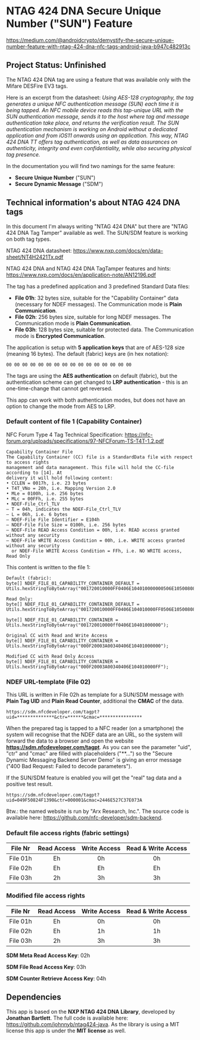 # NTAG 424 DNA Secure Unique Number ("SUN") Feature

https://medium.com/@androidcrypto/demystify-the-secure-unique-number-feature-with-ntag-424-dna-nfc-tags-android-java-b947c482913c


## Project Status: Unfinished

The NTAG 424 DNA tag are using a feature that was available only with the Mifare DESFire EV3 tags.

Here is an excerpt from the datasheet: 
*Using AES-128 cryptography, the tag generates a unique NFC authentication message 
(SUN) each time it is being tapped. An NFC mobile device reads this tap-unique URL 
with the SUN authentication message, sends it to the host where tag and message 
authentication take place, and returns the verification result. The SUN authentication 
mechanism is working on Android without a dedicated application and from iOS11 
onwards using an application. This way, NTAG 424 DNA TT offers tag authentication, 
as well as data assurances on authenticity, integrity and even confidentiality, while also 
securing physical tag presence.*

In the documentation you will find two namings for the same feature:
- **Secure Unique Number** ("SUN")
- **Secure Dynamic Message** ("SDM")

## Technical information's about NTAG 424 DNA tags

In this document I'm always writing "NTAG 424 DNA" but there are "NTAG 424 DNA Tag Tamper" available as 
well. The SUN/SDM feature is working on both tag types.

NTAG 424 DNA datasheet: https://www.nxp.com/docs/en/data-sheet/NT4H2421Tx.pdf

NTAG 424 DNA and NTAG 424 DNA TagTamper features and hints: https://www.nxp.com/docs/en/application-note/AN12196.pdf

The tag has a predefined application and 3 predefined Standard Data files:
- **File 01h**: 32 bytes size, suitable for the "Capability Container" data (necessary for NDEF messages). The Communication mode is **Plain Communication**.
- **File 02h**: 256 bytes size, suitable for long NDEF messages. The Communication mode is **Plain Communication**.
- **File 03h**: 128 bytes size, suitable for protected data. The Communication mode is **Encrypted Communication**.

The application is setup with **5 application keys** that are of AES-128 size (meaning 16 bytes). The default (fabric) keys are (in hex notation):
```plaintext
00 00 00 00 00 00 00 00 00 00 00 00 00 00 00 00
```

The tags are using the **AES authentication** on default (fabric), but the authentication scheme can get changed to **LRP authentication** - this is an 
one-time-change that cannot get reversed.

This app can work with both authentication modes, but does not have an option to change the mode from AES to LRP.

### Default content of file 1 (Capability Container)

NFC Forum Type 4 Tag Technical Specification: https://nfc-forum.org/uploads/specifications/97-NFCForum-TS-T4T-1.2.pdf

```plaintext
Capability Container File
The Capability Container (CC) file is a StandardData file with respect to access rights
management and data management. This file will hold the CC-file according to [14]. At
delivery it will hold following content:
• CCLEN = 0017h, i.e. 23 bytes
• T4T_VNo = 20h, i.e. Mapping Version 2.0
• MLe = 0100h, i.e. 256 bytes
• MLc = 00FFh, i.e. 255 bytes
• NDEF-File_Ctrl_TLV
– T = 04h, indicates the NDEF-File_Ctrl_TLV
– L = 06h, i.e. 6 bytes
– NDEF-File File Identifier = E104h
– NDEF-File File Size = 0100h, i.e. 256 bytes
– NDEF-File READ Access Condition = 00h, i.e. READ access granted without any security
– NDEF-File WRITE Access Condition = 00h, i.e. WRITE access granted without any security
  or NDEF-File WRITE Access Condition = FFh, i.e. NO WRITE access, Read Only
```

This content is written to the  file 1:

```plaintext
Default (fabric):
byte[] NDEF_FILE_01_CAPABILITY_CONTAINER_DEFAULT = Utils.hexStringToByteArray("001720010000FF0406E104010000000506E10500808283000000000000000000");

Read Only:
byte[] NDEF_FILE_01_CAPABILITY_CONTAINER_DEFAULT = Utils.hexStringToByteArray("001720010000FF0406E104010000FF0506E10500808283000000000000000000");

byte[] NDEF_FILE_01_CAPABILITY_CONTAINER = Utils.hexStringToByteArray("001720010000ff0406E10401000000");

Original CC with Read and Write Access
byte[] NDEF_FILE_01_CAPABILITY_CONTAINER = Utils.hexStringToByteArray("000F20003A00340406E10401000000");

Modified CC with Read Only Access
byte[] NDEF_FILE_01_CAPABILITY_CONTAINER = Utils.hexStringToByteArray("000F20003A00340406E104010000FF");
```

### NDEF URL-template (File 02)

This URL is written in File 02h as template for a SUN/SDM message with **Plain Tag UID** and **Plain Read Counter**, 
additional the **CMAC** of the data.

```plaintext
https://sdm.nfcdeveloper.com/tagpt?uid=**************&ctr=******&cmac=****************
```

When the prepared tag is tapped to a NFC reader (on a smartphone) the system will recognise that the NDEF data are an URL, 
so the system will forward the data to a browser and open the website **https://sdm.nfcdeveloper.com/tagpt**. As you can see 
the parameter "uid", "ctr" and "cmac" are filled with placeholders ("**...") so the "Secure Dynamic Messaging Backend Server Demo" 
is giving an error message ("400 Bad Request: Failed to decode parameters").

If the SUN/SDM feature is enabled you will get the "real" tag data and a positive test result.

```plaintext
https://sdm.nfcdeveloper.com/tagpt?uid=049F50824F1390&ctr=000001&cmac=2446E527C37E073A
```


Btw.: the named website is run by "Arx Research, Inc.". The source code is available here: https://github.com/nfc-developer/sdm-backend.

### Default file access rights (fabric settings)

| **File Nr** | **Read Access** | **Write Access** | **Read & Write Access** |
|:-----------:|:---------------:|:----------------:|:-----------------------:|
|  File 01h   |       Eh        |        0h        |           0h            |
|  File 02h   |       Eh        |        Eh        |           Eh            |
|  File 03h   |       2h        |        3h        |           3h            |

### Modified file access rights

| **File Nr** | **Read Access** | **Write Access** | **Read & Write Access** |
|:-----------:|:---------------:|:----------------:|:-----------------------:|
|  File 01h   |       Eh        |        0h        |           0h            |
|  File 02h   |       Eh        |        1h        |           1h            |
|  File 03h   |       2h        |        3h        |           3h            |

**SDM Meta Read Access Key**: 02h

**SDM File Read Access Key**: 03h

**SDM Counter Retrieve Access Key**: 04h

## Dependencies

This app is based on the **NXP NTAG 424 DNA Library**, developed by **Jonathan Bartlett**. 
The full code is available here: https://github.com/johnnyb/ntag424-java. As the library is 
using a MIT license this app is under the **MIT license** as well.

